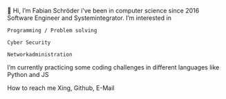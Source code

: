 👋 Hi, I’m Fabian Schröder i've been in computer science since 2016 Software Engineer and Systemintegrator.
I’m interested in 

    Programming / Problem solving
    
    Cyber Security
    
    Networkadministration
    
I’m currently practicing some coding challenges in different languages like Python and JS 
  
How to reach me Xing, Github, E-Mail
